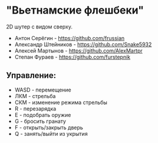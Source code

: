 # "Вьетнамские флешбеки"

2D шутер с видом сверху.

* Антон Серёгин - https://github.com/frussian
* Александр Штейников - https://github.com/Snake5932
* Алексей Мартынов - https://github.com/AlexMartpr
* Степан Фураев - https://github.com/furstepnik

## Управление:
- WASD - перемещение
- ЛКМ - стрельба
- СКМ - изменение режима стрельбы
- R - перезарядка
- E - подобрать оружие
- G - бросить гранату
- F - открыть/закрыть дверь
- Q - занять/выйти из укрытия

